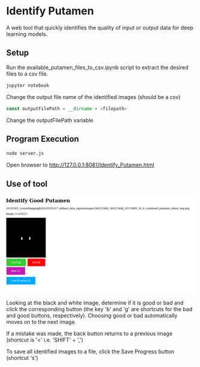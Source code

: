 # Identify Putamen

A web tool that quickly identifies the quality of input or output data for deep learning models.

## Setup

Run the available_putamen_files_to_csv.ipynb script to extract the desired files to a csv file.

```bash
jupyter notebook
```



Change the output file name of the identified images (should be a csv)
```javascript
const outputFilePath = __dirname + <filepath>
```

Change the outputFilePath variable 

## Program Execution

```bash
node server.js
```

Open browser to http://127.0.0.1:8081/Identify_Putamen.html

## Use of tool

![image](https://raw.githubusercontent.com/BRAINSia/SINAPSE/master/20190312_IdentifyPutamen/Identify%20Good%20Putamen_Edited.png)

Looking at the black and white image, determine if it is good or bad and click the corresponding button (the key 'b' and 'g' are shortcuts for the bad and good buttons, respectively).  Choosing good or bad automatically moves on to the next image.

If a mistake was made, the back button returns to a previous image (shortcut is '<' i.e. 'SHIFT' + ',')

To save all identified images to a file, click the Save Progress button (shortcut 's')
